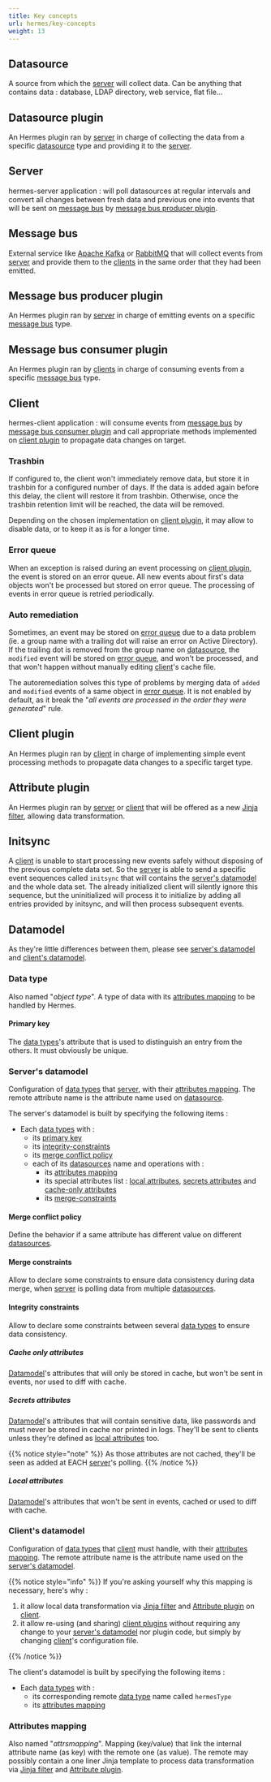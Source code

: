 ```yaml
---
title: Key concepts
url: hermes/key-concepts
weight: 13
---
```


## Datasource

A source from which the [server](#server) will collect data. Can be anything that contains data : database, LDAP directory, web service, flat file...

## Datasource plugin

An Hermes plugin ran by [server](#server) in charge of collecting the data from a specific [datasource](#datasource) type and providing it to the [server](#server).

## Server

hermes-server application : will poll datasources at regular intervals and convert all changes between fresh data and previous one into events that will be sent on [message bus](#message-bus) by [message bus producer plugin](#message-bus-producer-plugin).

## Message bus

External service like [Apache Kafka](https://kafka.apache.org/) or [RabbitMQ](https://www.rabbitmq.com/) that will collect events from [server](#server) and provide them to the [clients](#client) in the same order that they had been emitted.

## Message bus producer plugin

An Hermes plugin ran by [server](#server) in charge of emitting events on a specific [message bus](#message-bus) type.

## Message bus consumer plugin

An Hermes plugin ran by [clients](#client) in charge of consuming events from a specific [message bus](#message-bus) type.

## Client

hermes-client application : will consume events from [message bus](#message-bus) by [message bus consumer plugin](#message-bus-consumer-plugin) and call appropriate methods implemented on [client plugin](#client-plugin) to propagate data changes on target.

### Trashbin

If configured to, the client won't immediately remove data, but store it in trashbin for a configured number of days. If the data is added again before this delay, the client will restore it from trashbin. Otherwise, once the trashbin retention limit will be reached, the data will be removed.

Depending on the chosen implementation on [client plugin](#client-plugin), it may allow to disable data, or to keep it as is for a longer time.

### Error queue

When an exception is raised during an event processing on [client plugin](#client-plugin), the event is stored on an error queue. All new events about first's data objects won't be processed but stored on error queue. The processing of events in error queue is retried periodically.

### Auto remediation

Sometimes, an event may be stored on [error queue](#error-queue) due to a data problem (ie. a group name with a trailing dot will raise an error on Active Directory). If the trailing dot is removed from the group name on [datasource](#datasource), the `modified` event will be stored on [error queue](#error-queue), and won't be processed, and that won't happen without manually editing [client](#client)'s cache file.

The autoremediation solves this type of problems by merging data of `added` and `modified` events of a same object in [error queue](#error-queue).
It is not enabled by default, as it break the "*all events are processed in the order they were generated*" rule.

## Client plugin

An Hermes plugin ran by [client](#client) in charge of implementing simple event processing methods to propagate data changes to a specific target type.

## Attribute plugin

An Hermes plugin ran by [server](#server) or [client](#client) that will be offered as a new [Jinja filter](https://jinja.palletsprojects.com/en/3.1.x/templates/#filters), allowing data transformation.

## Initsync

A [client](#client) is unable to start processing new events safely without disposing of the previous complete data set. So the [server](#server) is able to send a specific event sequences called `initsync` that will contains the [server's datamodel](#servers-datamodel) and the whole data set. The already initialized client will silently ignore this sequence, but the uninitialized will process it to initialize by adding all entries provided by initsync, and will then process subsequent events.

## Datamodel

As they're little differences between them, please see [server's datamodel](#servers-datamodel) and [client's datamodel](#clients-datamodel).

### Data type

Also named "*object type*". A type of data with its [attributes mapping](#attributes-mapping) to be handled by Hermes.

#### Primary key

The [data types](#data-type)'s attribute that is used to distinguish an entry from the others. It must obviously be unique.

### Server's datamodel

Configuration of [data types](#data-type) that [server](#server), with their [attributes mapping](#attributes-mapping). The remote attribute name is the attribute name used on [datasource](#datasource).

The server's datamodel is built by specifying the following items :

- Each [data types](#data-type) with :
  - its [primary key](#primary-key)
  - its [integrity-constraints](#integrity-constraints)
  - its [merge conflict policy](#merge-conflict-policy)
  - each of its [datasources](#datasource) name and operations with :
    - its [attributes mapping](#attributes-mapping)
    - its special attributes list : [local attributes](#local-attributes), [secrets attributes](#secrets-attributes) and [cache-only attributes](#cache-only-attributes)
    - its [merge-constraints](#merge-constraints)

#### Merge conflict policy

Define the behavior if a same attribute has different value on different [datasources](#datasource).

#### Merge constraints

Allow to declare some constraints to ensure data consistency during data merge, when [server](#server) is polling data from multiple [datasources](#datasource).

#### Integrity constraints

Allow to declare some constraints between several [data types](#data-type) to ensure data consistency.

##### Cache only attributes

[Datamodel](#servers-datamodel)'s attributes that will only be stored in cache, but won't be sent in events, nor used to diff with cache.

##### Secrets attributes

[Datamodel](#servers-datamodel)'s attributes that will contain sensitive data, like passwords and must never be stored in cache nor printed in logs.  They'll be sent to clients unless they're defined as [local attributes](#local-attributes) too.

{{% notice style="note" %}}
As those attributes are not cached, they'll be seen as added at EACH [server](#server)'s polling.
{{% /notice %}}

##### Local attributes

[Datamodel](#servers-datamodel)'s attributes that won't be sent in events, cached or used to diff with cache.

### Client's datamodel

Configuration of [data types](#data-type) that [client](#client) must handle, with their [attributes mapping](#attributes-mapping). The remote attribute name is the attribute name used on the [server's datamodel](#servers-datamodel).

{{% notice style="info" %}}
If you're asking yourself why this mapping is necessary, here's why :

1. it allow local data transformation via [Jinja filter](https://jinja.palletsprojects.com/en/3.1.x/templates/#filters) and [Attribute plugin](#attribute-plugin) on [client](#client).
2. it allow re-using (and sharing) [client plugins](#client-plugin) without requiring any change to your [server's datamodel](#servers-datamodel) nor plugin code, but simply by changing [client](#client)'s configuration file.

{{% /notice %}}

The client's datamodel is built by specifying the following items :

- Each [data types](#data-type) with :
  - its corresponding remote [data type](#data-type) name called `hermesType`
  - its [attributes mapping](#attributes-mapping)

### Attributes mapping

Also named "*attrsmapping*". Mapping (key/value) that link the internal attribute name (as key) with the remote one (as value). The remote may possibly contain a one liner Jinja template to process data transformation via [Jinja filter](https://jinja.palletsprojects.com/en/3.1.x/templates/#filters) and [Attribute plugin](#attribute-plugin).
